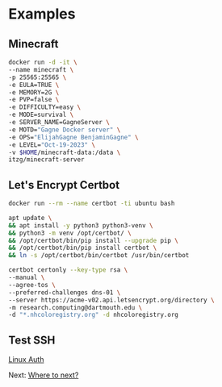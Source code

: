 # Examples

## Minecraft

```sh
docker run -d -it \
--name minecraft \
-p 25565:25565 \
-e EULA=TRUE \
-e MEMORY=2G \
-e PVP=false \
-e DIFFICULTY=easy \
-e MODE=survival \
-e SERVER_NAME=GagneServer \
-e MOTD="Gagne Docker server" \
-e OPS="ElijahGagne BenjaminGagne" \
-e LEVEL="Oct-19-2023" \
-v $HOME/minecraft-data:/data \
itzg/minecraft-server
```

## Let's Encrypt Certbot

```sh
docker run --rm --name certbot -ti ubuntu bash

apt update \
&& apt install -y python3 python3-venv \
&& python3 -m venv /opt/certbot/ \
&& /opt/certbot/bin/pip install --upgrade pip \
&& /opt/certbot/bin/pip install certbot \
&& ln -s /opt/certbot/bin/certbot /usr/bin/certbot

certbot certonly --key-type rsa \
--manual \
--agree-tos \
--preferred-challenges dns-01 \
--server https://acme-v02.api.letsencrypt.org/directory \
-m research.computing@dartmouth.edu \
-d "*.nhcoloregistry.org" -d nhcoloregistry.org
```

## Test SSH

[Linux Auth](https://git.dartmouth.edu/research-itc-public/linux-auth)

Next: [Where to next?](5-where-to-next.md)

